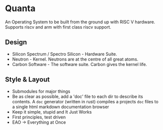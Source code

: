 # Quanta
An Operating System to be built from the ground up with RISC V hardware. Supports riscv and arm with first class riscv support.

## Design
- Silicon Spectrum / Spectro Silicon - Hardware Suite. 
- Neutron - Kernel. Neutrons are at the centre of all great atoms.
- Carbon Software - The software suite. Carbon gives the kernel life.

## Style & Layout
- Submodules for major things
- Be as clear as possible, add a 'doc' file to each dir to describe its contents. A `doc` generator (written in rust) compiles a projects `doc` files to a single html markdown documentation browser
- Keep it simple, stupid and It Just Works
- First principles, test driven
- EAO -> Everything at Once
